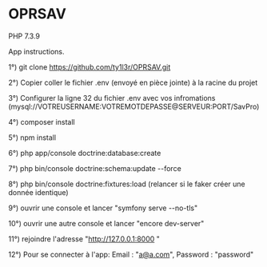 # OPRSAV

PHP 7.3.9

App instructions.

1°) git clone https://github.com/ty1l3r/OPRSAV.git

2°) Copier coller le fichier .env (envoyé en pièce jointe) à la racine du projet 

3°) Configurer la ligne 32 du fichier .env avec vos infromations (mysql://VOTREUSERNAME:VOTREMOTDEPASSE@SERVEUR:PORT/SavPro)

4°) composer install

5°) npm install

6°) php app/console doctrine:database:create

7°) php bin/console doctrine:schema:update --force

8°) php bin/console doctrine:fixtures:load (relancer si le faker créer une donnée identique)

9°) ouvrir une console et lancer "symfony serve --no-tls"

10°) ouvrir une autre console et lancer "encore dev-server"

11°) rejoindre l'adresse "http://127.0.0.1:8000 "

12°) Pour se connecter à l'app: Email : "a@a.com", Password : "password"